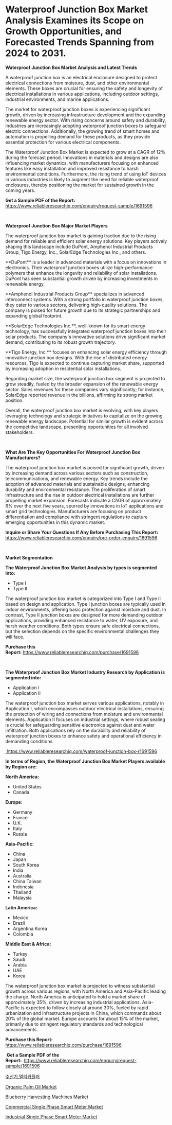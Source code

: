 <p><h1>Waterproof Junction Box Market Analysis Examines its Scope on Growth Opportunities, and Forecasted Trends Spanning from 2024 to 2031.</h1></p><p><strong>Waterproof Junction Box Market Analysis and Latest Trends</strong></p>
<p><p>A waterproof junction box is an electrical enclosure designed to protect electrical connections from moisture, dust, and other environmental elements. These boxes are crucial for ensuring the safety and longevity of electrical installations in various applications, including outdoor settings, industrial environments, and marine applications.</p><p>The market for waterproof junction boxes is experiencing significant growth, driven by increasing infrastructure development and the expanding renewable energy sector. With rising concerns around safety and durability, industries are increasingly adopting waterproof junction boxes to safeguard electric connections. Additionally, the growing trend of smart homes and automation is propelling demand for these products, as they provide essential protection for various electrical components.</p><p>The Waterproof Junction Box Market is expected to grow at a CAGR of 12% during the forecast period. Innovations in materials and designs are also influencing market dynamics, with manufacturers focusing on enhanced features like easy installation and improved resistance to harsh environmental conditions. Furthermore, the rising trend of using IoT devices in various industries is likely to augment the need for reliable waterproof enclosures, thereby positioning the market for sustained growth in the coming years.</p></p>
<p><strong>Get a Sample PDF of the Report:&nbsp;</strong> <a href="https://www.reliableresearchiq.com/enquiry/request-sample/1691596?utm_campaign=99&utm_medium=2&utm_source=Github&utm_content=ia&utm_term=30102024&utm_id=waterproof-junction-box">https://www.reliableresearchiq.com/enquiry/request-sample/1691596</a></p>
<p>&nbsp;</p>
<p><strong>Waterproof Junction Box Major Market Players</strong></p>
<p><p>The waterproof junction box market is gaining traction due to the rising demand for reliable and efficient solar energy solutions. Key players actively shaping this landscape include DuPont, Amphenol Industrial Products Group, Tigo Energy, Inc., SolarEdge Technologies Inc., and others.</p><p>**DuPont** is a leader in advanced materials with a focus on innovations in electronics. Their waterproof junction boxes utilize high-performance polymers that enhance the longevity and reliability of solar installations. DuPont has seen substantial growth driven by increasing investments in renewable energy.</p><p>**Amphenol Industrial Products Group** specializes in advanced interconnect systems. With a strong portfolio in waterproof junction boxes, they cater to various sectors, delivering high-quality solutions. The company is poised for future growth due to its strategic partnerships and expanding global footprint.</p><p>**SolarEdge Technologies Inc.**, well-known for its smart energy technology, has successfully integrated waterproof junction boxes into their solar products. The company's innovative solutions drive significant market demand, contributing to its robust growth trajectory.</p><p>**Tigo Energy, Inc.** focuses on enhancing solar energy efficiency through innovative junction box designs. With the rise of distributed energy resources, Tigo is expected to continue capturing market share, supported by increasing adoption in residential solar installations.</p><p>Regarding market size, the waterproof junction box segment is projected to grow steadily, fueled by the broader expansion of the renewable energy sector. Sales revenues for these companies vary significantly; for instance, SolarEdge reported revenue in the billions, affirming its strong market position.</p><p>Overall, the waterproof junction box market is evolving, with key players leveraging technology and strategic initiatives to capitalize on the growing renewable energy landscape. Potential for similar growth is evident across the competitive landscape, presenting opportunities for all involved stakeholders.</p></p>
<p>&nbsp;</p>
<p><strong>What Are The Key Opportunities For Waterproof Junction Box Manufacturers?</strong></p>
<p><p>The waterproof junction box market is poised for significant growth, driven by increasing demand across various sectors such as construction, telecommunications, and renewable energy. Key trends include the adoption of advanced materials and sustainable designs, enhancing durability and environmental resistance. The proliferation of smart infrastructure and the rise in outdoor electrical installations are further propelling market expansion. Forecasts indicate a CAGR of approximately 6% over the next five years, spurred by innovations in IoT applications and smart grid technologies. Manufacturers are focusing on product differentiation and compliance with stringent regulations to capture emerging opportunities in this dynamic market.</p></p>
<p><strong>Inquire or Share Your Questions If Any Before Purchasing This Report:</strong> <a href="https://www.reliableresearchiq.com/enquiry/pre-order-enquiry/1691596?utm_campaign=99&utm_medium=2&utm_source=Github&utm_content=ia&utm_term=30102024&utm_id=waterproof-junction-box">https://www.reliableresearchiq.com/enquiry/pre-order-enquiry/1691596</a></p>
<p>&nbsp;</p>
<p><strong>Market Segmentation</strong></p>
<p><strong>The Waterproof Junction Box Market Analysis by types is segmented into:</strong></p>
<p><ul><li>Type I</li><li>Type II</li></ul></p>
<p><p>The waterproof junction box market is categorized into Type I and Type II based on design and application. Type I junction boxes are typically used in indoor environments, offering basic protection against moisture and dust. In contrast, Type II junction boxes are designed for more demanding outdoor applications, providing enhanced resistance to water, UV exposure, and harsh weather conditions. Both types ensure safe electrical connections, but the selection depends on the specific environmental challenges they will face.</p></p>
<p><strong>Purchase this Report:&nbsp;</strong><a href="https://www.reliableresearchiq.com/purchase/1691596?utm_campaign=99&utm_medium=2&utm_source=Github&utm_content=ia&utm_term=30102024&utm_id=waterproof-junction-box">https://www.reliableresearchiq.com/purchase/1691596</a></p>
<p>&nbsp;</p>
<p><strong>The Waterproof Junction Box Market Industry Research by Application is segmented into:</strong></p>
<p><ul><li>Application I</li><li>Application II</li></ul></p>
<p><p>The waterproof junction box market serves various applications, notably in Application I, which encompasses outdoor electrical installations, ensuring the protection of wiring and connections from moisture and environmental elements. Application II focuses on industrial settings, where robust sealing is crucial for safeguarding sensitive electronics against dust and water infiltration. Both applications rely on the durability and reliability of waterproof junction boxes to enhance safety and operational efficiency in demanding conditions.</p></p>
<p><a href="https://www.reliableresearchiq.com/waterproof-junction-box-r1691596?utm_campaign=99&utm_medium=2&utm_source=Github&utm_content=ia&utm_term=30102024&utm_id=waterproof-junction-box">&nbsp;https://www.reliableresearchiq.com/waterproof-junction-box-r1691596</a></p>
<p><strong>In terms of Region, the Waterproof Junction Box Market Players available by Region are:</strong></p>
<p>
    <p> <strong> North America: </strong>
        <ul>
            <li>United States</li>
            <li>Canada</li>
        </ul>
        </p> 
    <p> <strong> Europe: </strong>
        <ul>
            <li>Germany</li>
            <li>France</li>
            <li>U.K.</li>
            <li>Italy</li>
            <li>Russia</li>
        </ul>
        </p> 
    <p> <strong> Asia-Pacific: </strong>
        <ul>
            <li>China</li>
            <li>Japan</li>
            <li>South Korea</li>
            <li>India</li>
            <li>Australia</li>
            <li>China Taiwan</li>
            <li>Indonesia</li>
            <li>Thailand</li>
            <li>Malaysia</li>
        </ul>
        </p> 
    <p> <strong> Latin America: </strong>
        <ul>
            <li>Mexico</li>
            <li>Brazil</li>
            <li>Argentina Korea</li>
            <li>Colombia</li>
        </ul>
        </p> 
    <p> <strong> Middle East & Africa: </strong>
        <ul>
            <li>Turkey</li>
            <li>Saudi</li>
            <li>Arabia</li>
            <li>UAE</li>
            <li>Korea</li>
        </ul>
    </p>
    </p>
<p><p>The waterproof junction box market is projected to witness substantial growth across various regions, with North America and Asia-Pacific leading the charge. North America is anticipated to hold a market share of approximately 35%, driven by increasing industrial applications. Asia-Pacific is expected to follow closely at around 30%, fueled by rapid urbanization and infrastructure projects in China, which commands about 20% of the global market. Europe accounts for about 15% of the market, primarily due to stringent regulatory standards and technological advancements.</p></p>
<p><strong>Purchase this Report: </strong><a href="https://www.reliableresearchiq.com/purchase/1691596?utm_campaign=99&utm_medium=2&utm_source=Github&utm_content=ia&utm_term=30102024&utm_id=waterproof-junction-box">https://www.reliableresearchiq.com/purchase/1691596</a></p>
<p>&nbsp;<strong>Get a Sample PDF of the Report:&nbsp;&nbsp;</strong><a href="https://www.reliableresearchiq.com/enquiry/request-sample/1691596?utm_campaign=99&utm_medium=2&utm_source=Github&utm_content=ia&utm_term=30102024&utm_id=waterproof-junction-box">https://www.reliableresearchiq.com/enquiry/request-sample/1691596</a></p>
<p><strong></strong></p>
<p><p><a href="https://github.com/sougarounis/Market-Research-Report-List-6/blob/main/270108521459.md?utm_campaign=99&utm_medium=2&utm_source=Github&utm_content=ia&utm_term=30102024&utm_id=waterproof-junction-box">수신기 멀티커플러</a></p><p><a href="https://medium.com/@rosalee3esue/impact-of-changing-trends-in-the-organic-palm-oil-market-the-organic-palm-oil-market-is-emerging-cb35c22fcc73?utm_campaign=99&utm_medium=2&utm_source=Github&utm_content=ia&utm_term=30102024&utm_id=waterproof-junction-box">Organic Palm Oil Market</a></p><p><a href="https://www.linkedin.com/pulse/global-blueberry-harvesting-machines-74-cagr-forecast-2024-5vxfc?utm_campaign=99&utm_medium=2&utm_source=Github&utm_content=ia&utm_term=30102024&utm_id=waterproof-junction-box">Blueberry Harvesting Machines Market</a></p><p><a href="https://issuu.com/reportprime-2/docs/commercial-single-phase-smart-meter_b1870602288b55?utm_campaign=99&utm_medium=2&utm_source=Github&utm_content=ia&utm_term=30102024&utm_id=waterproof-junction-box">Commercial Single Phase Smart Meter Market</a></p><p><a href="https://issuu.com/reportprime-2/docs/industrial-single-phase-smart-meter_696a58d51f8abf?utm_campaign=99&utm_medium=2&utm_source=Github&utm_content=ia&utm_term=30102024&utm_id=waterproof-junction-box">Industrial Single Phase Smart Meter Market</a></p></p>